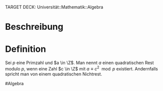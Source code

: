 TARGET DECK: Universität::Mathematik::Algebra

# Beschreibung


# Definition
Sei $p$ eine Primzahl und $a \in \Z$. Man nennt $a$ einen quadratischen Rest modulo $p$, wenn eine Zahl $c \in \Z$ mit $a \equiv c^2 \mod p$ existiert. Andernfalls spricht man von einem quadratischen Nichtrest.




$\newcommand{\Q}{\mathbb Q}$
$\newcommand{\R}{\mathbb R}$
$\newcommand{\C}{\mathbb C}$
$\newcommand{\F}{\mathbb F}$
$\newcommand{\Z}{\mathbb Z}$
$\newcommand{\a}{\alpha}$


#Algebra 


